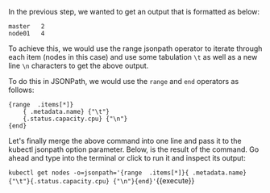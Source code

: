 In the previous step,  we wanted to get an output that is formatted as below:
  
```
master   2
node01   4
```

To achieve this, we would use the range jsonpath operator to iterate through each item (nodes in this case) and use some tabulation `\t` as well as a new line `\n` characters  to get the above output.

To do this in JSONPath, we would use the `range` and `end`  operators as follows:

```
{range  .items[*]}
    { .metadata.name} {"\t"}
    {.status.capacity.cpu} {"\n"}
{end}
```

Let's finally merge the above command into one line and pass it to the kubectl jsonpath option parameter. Below, is the result of the command. Go ahead and type into the terminal or click to run it and inspect its output:

`kubectl get nodes -o=jsonpath='{range  .items[*]}{ .metadata.name} {"\t"}{.status.capacity.cpu} {"\n"}{end}'`{{execute}}
